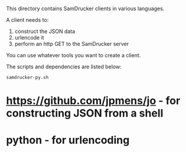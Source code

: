 This directory contains SamDrucker clients in various languages.

A client needs to:

1. construct the JSON data
1. urlencode it
1. perform an http GET to the SamDrucker server

You can use whatever tools you want to create a client.

The scripts and dependencies are listed below:

`samdrucker-py.sh`

# https://github.com/jpmens/jo - for constructing JSON from a shell
# python - for urlencoding

